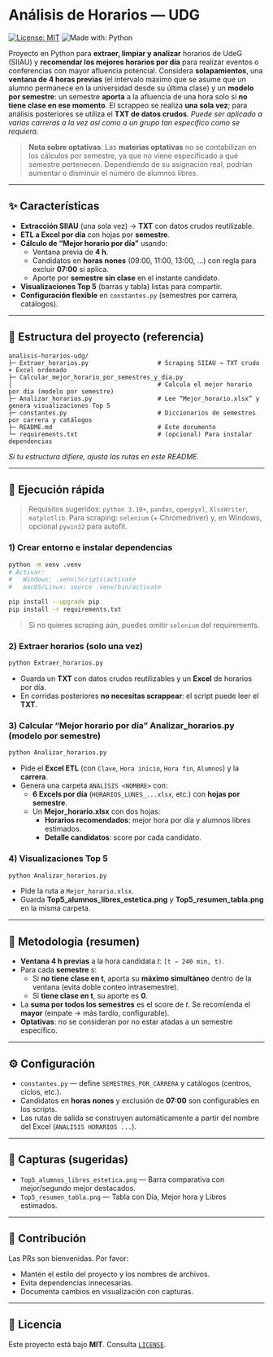 # Análisis de Horarios — UDG 

[![License: MIT](https://img.shields.io/badge/License-MIT-green.svg)](./LICENSE)
![Made with: Python](https://img.shields.io/badge/Made%20with-Python-blue)

Proyecto en Python para **extraer, limpiar y analizar** horarios de UdeG (SIIAU) y **recomendar los mejores horarios por día** para realizar eventos o conferencias con mayor afluencia potencial. Considera **solapamientos**, una **ventana de 4 horas previas** (el intervalo máximo que se asume que un alumno permanece en la universidad desde su última clase) y un **modelo por semestre**: un semestre **aporta** a la afluencia de una hora solo si **no tiene clase en ese momento**. El scrappeo se realiza **una sola vez**; para análisis posteriores se utiliza el **TXT de datos crudos**. *Puede ser aplicado a varias carreras a la vez así como a un grupo tan específico como se requiera.*

> **Nota sobre optativas**: Las **materias optativas** no se contabilizan en los cálculos por semestre, ya que no viene especificado a qué semestre pertenecen. Dependiendo de su asignación real, podrían aumentar o disminuir el número de alumnos libres.

---

## ✨ Características

- **Extracción SIIAU** (una sola vez) → **TXT** con datos crudos reutilizable.
- **ETL a Excel por día** con hojas por **semestre**.
- **Cálculo de “Mejor horario por día”** usando:
  - Ventana previa de **4 h**.
  - Candidatos en **horas nones** (09:00, 11:00, 13:00, …) con regla para excluir **07:00** si aplica.
  - Aporte por **semestre sin clase** en el instante candidato.
- **Visualizaciones Top 5** (barras y tabla) listas para compartir.
- **Configuración flexible** en `constantes.py` (semestres por carrera, catálogos).

---

## 🧭 Estructura del proyecto (referencia)

```
analisis-horarios-udg/
├─ Extraer_horarios.py                   # Scraping SIIAU → TXT crudo + Excel ordenado
├─ Calcular_mejor_horario_por_semestres_y_dia.py
│                                        # Calcula el mejor horario por día (modelo por semestre)
├─ Analizar_horarios.py                  # Lee “Mejor_horario.xlsx” y genera visualizaciones Top 5
├─ constantes.py                         # Diccionarios de semestres por carrera y catálogos
├─ README.md                             # Este documento
└─ requirements.txt                      # (opcional) Para instalar dependencias

```

*Si tu estructura difiere, ajusta las rutas en este README.*

---

## 🚀 Ejecución rápida

> Requisitos sugeridos: `python 3.10+`, `pandas`, `openpyxl`, `XlsxWriter`, `matplotlib`.
> Para scraping: `selenium` (+ Chromedriver) y, en Windows, opcional `pywin32` para autofit.

### 1) Crear entorno e instalar dependencias
```bash
python -m venv .venv
# Activar:
#   Windows: .venv\Scripts\activate
#   macOS/Linux: source .venv/bin/activate

pip install --upgrade pip
pip install -r requirements.txt
```
> Si no quieres scraping aún, puedes omitir `selenium` del requirements.

### 2) Extraer horarios (solo una vez)
```bash
python Extraer_horarios.py
```
- Guarda un **TXT** con datos crudos reutilizables y un **Excel** de horarios por día.
- En corridas posteriores **no necesitas scrappear**: el script puede leer el **TXT**.

### 3) Calcular “Mejor horario por día” Analizar_horarios.py (modelo por semestre)
```bash
python Analizar_horarios.py
```
- Pide el **Excel ETL** (con `Clave`, `Hora inicio`, `Hora fin`, `Alumnos`) y la **carrera**.
- Genera una carpeta `ANALISIS <NOMBRE>` con:
  - **6 Excels por día** (`HORARIOS_LUNES_...xlsx`, etc.) con **hojas por semestre**.
  - Un **Mejor_horario.xlsx** con dos hojas:
    - **Horarios recomendados**: mejor hora por día y alumnos libres estimados.
    - **Detalle candidatos**: score por cada candidato.

### 4) Visualizaciones Top 5
```bash
python Analizar_horarios.py
```
- Pide la ruta a `Mejor_horario.xlsx`.
- Guarda **Top5_alumnos_libres_estetica.png** y **Top5_resumen_tabla.png** en la misma carpeta.

---

## 🧠 Metodología (resumen)

- **Ventana 4 h previas** a la hora candidata *t*: `[t − 240 min, t)`.
- Para cada **semestre** *s*:
  - Si **no tiene clase en t**, aporta su **máximo simultáneo** dentro de la ventana (evita doble conteo intrasemestre).
  - Si **tiene clase en t**, su aporte es **0**.
- La **suma por todos los semestres** es el score de *t*. Se recomienda el **mayor** (empate → más tardío, configurable).
- **Optativas**: no se consideran por no estar atadas a un semestre específico.

---

## ⚙️ Configuración

- `constantes.py` — define `SEMESTRES_POR_CARRERA` y catálogos (centros, ciclos, etc.).
- Candidatos en **horas nones** y exclusión de **07:00** son configurables en los scripts.
- Las rutas de salida se construyen automáticamente a partir del nombre del Excel (`ANALISIS HORARIOS ...`).

---

## 📸 Capturas (sugeridas)

- `Top5_alumnos_libres_estetica.png` — Barra comparativa con mejor/segundo mejor destacados.
- `Top5_resumen_tabla.png` — Tabla con Día, Mejor hora y Libres estimados.

---

## 🤝 Contribución

Las PRs son bienvenidas. Por favor:
- Mantén el estilo del proyecto y los nombres de archivos.
- Evita dependencias innecesarias.
- Documenta cambios en visualización con capturas.

---

## 📄 Licencia

Este proyecto está bajo **MIT**. Consulta [`LICENSE`](./LICENSE).
